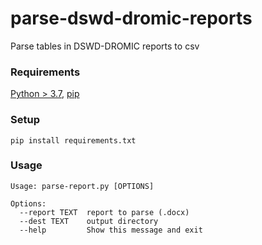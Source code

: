 # parse-dswd-dromic-reports
Parse tables in DSWD-DROMIC reports to csv

### Requirements
[Python > 3.7](https://www.python.org/downloads/), [pip](https://pip.pypa.io/en/stable/getting-started/)

### Setup
```
pip install requirements.txt
```

### Usage
```
Usage: parse-report.py [OPTIONS]

Options:
  --report TEXT  report to parse (.docx)
  --dest TEXT    output directory
  --help         Show this message and exit
  ```
